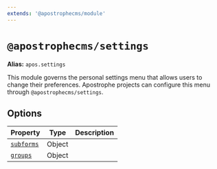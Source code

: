 ```yaml
---
extends: '@apostrophecms/module'
---
```


# `@apostrophecms/settings`

**Alias:** `apos.settings`

<AposRefExtends :module="$frontmatter.extends" />

This module governs the personal settings menu that allows users to change their preferences. Apostrophe projects can configure this menu through `@apostrophecms/settings`.

## Options

|  Property | Type | Description |
|---|---|---|
| [`subforms`](#subforms) | Object | |
| [`groups`](#groups) | Object | |

